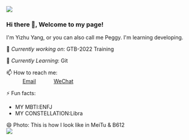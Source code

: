 <img src="https://img-baofun.zhhainiao.com/pcwallpaper_ugc/scene/8551a2e4d2163f5ee84f891c2cc50830_preview.jpg?x-oss-process=image/resize,m_lfit,h_228,w_406"/>
 
### Hi there 👋, Welcome to my page! <br>

I'm Yizhu Yang, or you can also call me Peggy. I'm learning developing. 
 
🔭 *Currently working on*:  GTB-2022 Training <br>
 
🌱 *Currently Learning*: Git <br>

📫 How to reach me: <br>
&nbsp;&nbsp;&nbsp;&nbsp;&nbsp;&nbsp;&nbsp;&nbsp;&nbsp;&nbsp; [Email](yizhu.yang@outlook.com)
&nbsp;&nbsp;&nbsp;&nbsp;&nbsp;&nbsp;&nbsp;&nbsp;&nbsp;&nbsp; [WeChat](search:17520269909)
 
⚡ Fun facts:<br>
- MY MBTI:ENFJ<br>
- MY CONSTELLATION:Libra <br>

😄 Photo: This is how I look like in MeiTu & B612 <br> 
 <img src="https://wx1.sinaimg.cn/mw2000/a60ae7dcly1gffc668btpj216m1kuwrp.jpg"/>
